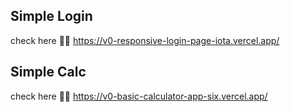 ## Simple Login
check here 🛑🛑
https://v0-responsive-login-page-iota.vercel.app/

## Simple Calc
check here 🛑🛑
https://v0-basic-calculator-app-six.vercel.app/
